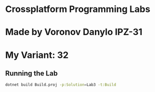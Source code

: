 # Crossplatform Programming Labs
# Made by Voronov Danylo IPZ-31
# My Variant: 32
## Running the Lab
```bash
dotnet build Build.proj -p:Solution=Lab3 -t:Build
```

